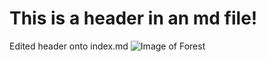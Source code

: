 # This is a header in an md file!

Edited header onto index.md
![Image of Forest](https://cdn.britannica.com/74/248574-050-B8632FF8/Subalpine-coniferous-taiga-in-Siberian-mountains.jpg)
